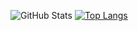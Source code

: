 ![GitHub Stats](https://github-readme-stats.vercel.app/api?username=WynstelleID&theme=tokyonight)
[![Top Langs](https://github-readme-stats.vercel.app/api/top-langs/?username=WynstelleID&layout=compact)](https://github.com/WynstelleID/github-readme-stats)
